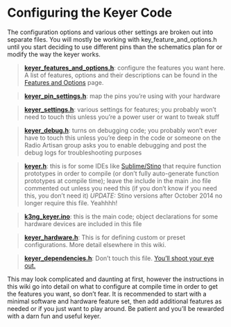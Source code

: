 # Configuring the Keyer Code

The configuration options and various other settings are broken out into separate files. You will mostly be working with key_feature_and_options.h until you start deciding to use different pins than the schematics plan for or modify the way the keyer works.

> **[keyer_features_and_options.h](https://github.com/k3ng/k3ng_cw_keyer/blob/master/keyer_features_and_options.h)**: configure the features you want here. A list of features, options and their descriptions can be found in the [Features and Options](https://github.com/k3ng/k3ng_cw_keyer/wiki/Features-and-Options) page.

> **[keyer_pin_settings.h](https://github.com/k3ng/k3ng_cw_keyer/blob/master/k3ng_keyer/keyer_pin_settings.h)**: map the pins you’re using with your hardware

> **[keyer_settings.h](https://github.com/k3ng/k3ng_cw_keyer/blob/master/keyer_settings.h)**: various settings for features; you probably won’t need to touch this unless you’re a power user or want to tweak stuff

> **[keyer_debug.h](https://github.com/k3ng/k3ng_cw_keyer/blob/master/keyer_debug.h)**: turns on debugging code; you probably won’t ever have to touch this unless you’re deep in the code or someone on the Radio Artisan group asks you to enable debugging and post the debug logs for troubleshooting purposes

> **[keyer.h](https://github.com/k3ng/k3ng_cw_keyer/blob/master/keyer.h)**: this is for some IDEs like [Sublime/Stino](https://github.com/Robot-Will/Stino) that require function prototypes in order to compile (or don’t fully auto-generate function prototypes at compile time); leave the include in the main .ino file commented out unless you need this (if you don’t know if you need this, you don’t need it) _UPDATE:_ Stino versions after October 2014 no longer require this file.  Yeahhhh!

> **[k3ng_keyer.ino](https://github.com/k3ng/k3ng_cw_keyer/blob/master/k3ng_keyer.ino)**: this is the main code; object declarations for some hardware devices are included in this file

> **[keyer_hardware.h](https://github.com/k3ng/k3ng_cw_keyer/blob/master/keyer_hardware.h)**: This is for defining custom or preset configurations.  More detail elsewhere in this wiki.

> **[keyer_dependencies.h](https://github.com/k3ng/k3ng_cw_keyer/blob/master/keyer_dependencies.h)**: Don’t touch this file.  [You’ll shoot your eye out.](https://www.youtube.com/watch?v=mrAwb9ptu9U)

This may look complicated and daunting at first, however the instructions in this wiki go into detail on what to configure at compile time in order to get the features you want, so don’t fear.  It is recommended to start with a minimal software and hardware feature set, then add additional features as needed or if you just want to play around. Be patient and you’ll be rewarded with a darn fun and useful keyer.